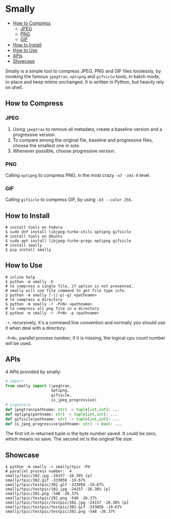 # Smally

* [How to Compress](#How-to-Compress)
    * [JPEG](#JPEG)
    * [PNG](#PNG)
    * [GIF](#GIF)
* [How to Install](#How-to-Install)
* [How to Use](#How-to-Use)
* [APIs](#APIs)
* [Showcase](#Showcase)

Smally is a simple tool to compress JPEG, PNG and GIF files losslessly,
by invoking the famous `jpegtran`, `optipng` and `gifsicle` tools,
in batch mode, in-place and keep mtime unchanged. It is written
in Python, but heavily rely on shell.

## How to Compress

### JPEG

1. Using `jpegtran` to remove all metadata, create a baseline version
and a progressive version.
2. To compare among the original file, baseline and progressive
files, choose the smallest one in size.
3. Whenever possible, choose progressive version.

### PNG

Calling `optipng` to compress PNG, in the most crazy `-o7 -zm1-9` level.

### GIF

Calling `gifsicle` to compress GIF, by using `-O3 --color 256`.

## How to Install

```shell
# install tools on Fedora
$ sudo dnf install libjpeg-turbo-utils optipng gifsicle
# install tools on Ubuntu
$ sudo apt install libjpeg-turbo-progs optipng gifsicle
# install smally
$ pip install smally
```

## How to Use

```shell
# inline help
$ python -m smally -h
# to compress a single file, if option is not presented,
# smally will use file command to get file type info.
$ python -m smally [-j|-p|-g] <pathname>
# to compress a directory
$ python -m smally -r -P<N> <pathname>
# to compress all png file in a directory
$ python -m smally -r -P<N> -p <pathname>
```

`-r`, recursively, it's a command line convention and normally you should
use it when deal with a directory.

`-P<N>`, parallel process number, if it is missing, the logical cpu
count number will be used.

## APIs

4 APIs provided by smally:

```python
# import
from smally import (jpegtran,
                    optipng,
                    gifsicle,
                    is_jpeg_progressive)
# signature
def jpegtran(pathname: str) -> tuple[int,int]: ...
def optipng(pathname: str) -> tuple[int,int]: ...
def gifsicle(pathname: str) -> tuple[int,int]: ...
def is_jpeg_progressive(pathname: str) -> bool: ...
```

The first int in returned tuple is the byte number saved. It could be zero,
which means no save. The second int is the original file size.

## Showcase

```shell
$ python -m smally -r smally/tpic -P4
# parallel process number:  4
smally/tpic/102.jpg -24157 -16.38% [p]
smally/tpic/302.gif -333056 -19.67%
smally/tpic/testpic/302.gif -333056 -19.67%
smally/tpic/testpic/102.jpg -24157 -16.38% [p]
smally/tpic/201.png -548 -26.37%
smally/tpic/testpic/201.png -548 -26.37%
smally/tpic/testpic/testpic/102.jpg -24157 -16.38% [p]
smally/tpic/testpic/testpic/302.gif -333056 -19.67%
smally/tpic/testpic/testpic/201.png -548 -26.37%
```

